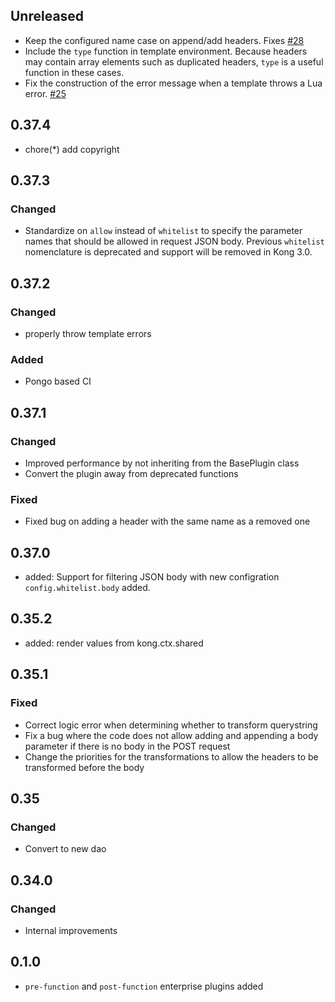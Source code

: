 ## Unreleased

- Keep the configured name case on append/add headers.
  Fixes [#28](https://github.com/Kong/kong-plugin-request-transformer/issues/28)
- Include the `type` function in template environment.
  Because headers may contain array elements such as duplicated headers,
  `type` is a useful function in these cases.
- Fix the construction of the error message when a template throws a Lua error.
  [#25](https://github.com/Kong/kong-plugin-request-transformer/issues/25)

## 0.37.4

- chore(*) add copyright

## 0.37.3

### Changed

* Standardize on `allow` instead of `whitelist` to specify the parameter names that should be allowed in request JSON body. Previous `whitelist` nomenclature is deprecated and support will be removed in Kong 3.0.

## 0.37.2

### Changed

* properly throw template errors

### Added

* Pongo based CI

## 0.37.1

### Changed

* Improved performance by not inheriting from the BasePlugin class
* Convert the plugin away from deprecated functions

### Fixed

* Fixed bug on adding a header with the same name as a removed one

## 0.37.0

- added: Support for filtering JSON body with new configration `config.whitelist.body`
added.

## 0.35.2

- added: render values from kong.ctx.shared

## 0.35.1

### Fixed

- Correct logic error when determining whether to transform querystring
- Fix a bug where the code does not allow adding and appending a body
parameter if there is no body in the POST request
- Change the priorities for the transformations to allow the
headers to be transformed before the body

## 0.35

### Changed

- Convert to new dao

## 0.34.0

### Changed
 - Internal improvements

## 0.1.0

- `pre-function` and `post-function` enterprise plugins added

